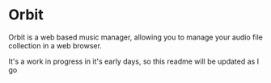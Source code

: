 # Orbit

Orbit is a web based music manager, allowing you to manage your audio file collection in a web browser.

It's a work in progress in it's early days, so this readme will be updated as I go

